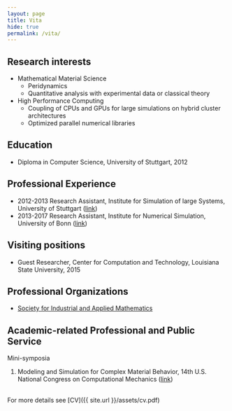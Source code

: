 ```yaml
---
layout: page
title: Vita
hide: true
permalink: /vita/
---
```

## Research interests

	
* Mathematical Material Science
  - Peridynamics 
  - Quantitative analysis with experimental data or classical theory 
* High Performance Computing
  - Coupling of CPUs and GPUs for large simulations on hybrid cluster architectures
  - Optimized parallel numerical libraries
	

## Education

* Diploma in Computer Science, University of Stuttgart, 2012

## Professional Experience
* 2012-2013 Research Assistant, Institute for Simulation of large Systems, University of Stuttgart ([link](https://www.ipvs.uni-stuttgart.de/abteilungen/sgs/abteilung/mitarbeiter/index.html?status=ehemalig))
* 2013-2017  Research Assistant, Institute for Numerical Simulation, University of Bonn ([link](http://schweitzer.ins.uni-bonn.de/people/diehl.html))

## Visiting positions
* Guest Researcher, Center for Computation and Technology, Louisiana State University, 2015

## Professional Organizations
* [Society for Industrial and Applied Mathematics](https://www.siam.org/)

## Academic-related Professional and Public Service

Mini-symposia

1. Modeling and Simulation for Complex Material Behavior, 14th U.S. National Congress on Computational Mechanics ([link](http://14.usnccm.org/MS402)) 

<br>
For more details see [CV]({{ site.url }}/assets/cv.pdf)
